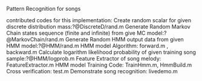 Pattern Recognition
 for songs

contributed codes for this implementation:
Create random scalar for given discrete distribution mass:?@DiscreteD/rand.m
Generate Random Markov Chain states sequence (finite and infinite) from give MC model:?@MarkovChain/rand.m
Generate Random HMM output data from given HMM model:?@HMM/rand.m
HMM model Algorithm: forward.m , backward.m
Calculate logarithm likelihood probability of given training song sample:?@HMM/logprob.m
Feature Extractor of song melody: FeatureExtractor.m
HMM model Training Code: TrainHmm.m, HmmBuild.m
Cross verification: test.m
Demonstrate song recognition: livedemo.m
